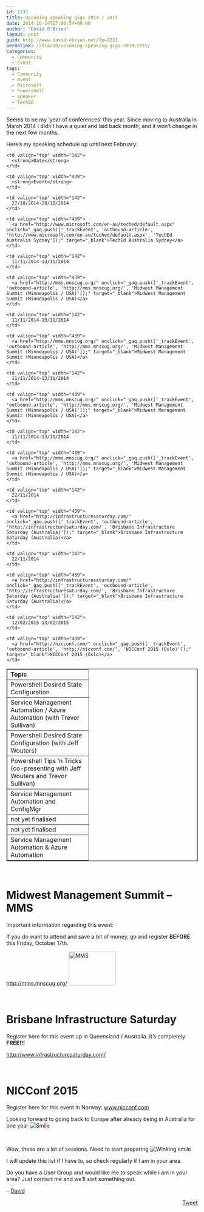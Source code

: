 ```yaml
---
id: 2231
title: Upcoming speaking gigs 2014 / 2015
date: 2014-10-14T17:00:54+00:00
author: "David O'Brien"
layout: post
guid: http://www.david-obrien.net/?p=2231
permalink: /2014/10/upcoming-speaking-gigs-2014-2015/
categories:
  - Community
  - Event
tags:
  - Community
  - event
  - Microsoft
  - Powershell
  - speaker
  - TechEd
---
```

Seems to be my &#8216;year of conferences&#8217; this year. Since moving to Australia in March 2014 I didn&#8217;t have a quiet and laid back month; and it won&#8217;t change in the next few months.

Here&#8217;s my speaking schedule up until next February:

<table border="2" width="782" cellspacing="0" cellpadding="2">
  <tr>
    <td valign="top" width="197">
      <strong>Topic</strong>
    </td>
    
    <td valign="top" width="142">
      <strong>Date</strong>
    </td>
    
    <td valign="top" width="439">
      <strong>Event</strong>
    </td>
  </tr>
  
  <tr>
    <td valign="top" width="197">
      Powershell Desired State Configuration
    </td>
    
    <td valign="top" width="142">
      27/10/2014-28/10/2014
    </td>
    
    <td valign="top" width="439">
      <a href="http://www.microsoft.com/en-au/teched/default.aspx" onclick="_gaq.push(['_trackEvent', 'outbound-article', 'http://www.microsoft.com/en-au/teched/default.aspx', 'TechEd Australia Sydney']);" target="_blank">TechEd Australia Sydney</a>
    </td>
  </tr>
  
  <tr>
    <td valign="top" width="197">
      Service Management Automation / Azure Automation (with Trevor Sullivan)
    </td>
    
    <td valign="top" width="142">
      11/11/2014-13/11/2014
    </td>
    
    <td valign="top" width="439">
      <a href="http://mms.mnscug.org/" onclick="_gaq.push(['_trackEvent', 'outbound-article', 'http://mms.mnscug.org/', 'Midwest Management Summit (Minneapolis / USA)']);" target="_blank">Midwest Management Summit (Minneapolis / USA)</a>
    </td>
  </tr>
  
  <tr>
    <td valign="top" width="197">
      Powershell Desired State Configuration (with Jeff Wouters)
    </td>
    
    <td valign="top" width="142">
      11/11/2014-13/11/2014
    </td>
    
    <td valign="top" width="439">
      <a href="http://mms.mnscug.org/" onclick="_gaq.push(['_trackEvent', 'outbound-article', 'http://mms.mnscug.org/', 'Midwest Management Summit (Minneapolis / USA)']);" target="_blank">Midwest Management Summit (Minneapolis / USA)</a>
    </td>
  </tr>
  
  <tr>
    <td valign="top" width="197">
      Powershell Tips &#8216;n Tricks (co-presenting with Jeff Wouters and Trevor Sullivan)
    </td>
    
    <td valign="top" width="142">
      11/11/2014-13/11/2014
    </td>
    
    <td valign="top" width="439">
      <a href="http://mms.mnscug.org/" onclick="_gaq.push(['_trackEvent', 'outbound-article', 'http://mms.mnscug.org/', 'Midwest Management Summit (Minneapolis / USA)']);" target="_blank">Midwest Management Summit (Minneapolis / USA)</a>
    </td>
  </tr>
  
  <tr>
    <td valign="top" width="197">
      Service Management Automation and ConfigMgr
    </td>
    
    <td valign="top" width="142">
      11/11/2014-13/11/2014
    </td>
    
    <td valign="top" width="439">
      <a href="http://mms.mnscug.org/" onclick="_gaq.push(['_trackEvent', 'outbound-article', 'http://mms.mnscug.org/', 'Midwest Management Summit (Minneapolis / USA)']);" target="_blank">Midwest Management Summit (Minneapolis / USA)</a>
    </td>
  </tr>
  
  <tr>
    <td valign="top" width="197">
      not yet finalised
    </td>
    
    <td valign="top" width="142">
      22/11/2014
    </td>
    
    <td valign="top" width="439">
      <a href="http://infrastructuresaturday.com/" onclick="_gaq.push(['_trackEvent', 'outbound-article', 'http://infrastructuresaturday.com/', 'Brisbane Infrastructure Saturday (Australia)']);" target="_blank">Brisbane Infrastructure Saturday (Australia)</a>
    </td>
  </tr>
  
  <tr>
    <td valign="top" width="197">
      not yet finalised
    </td>
    
    <td valign="top" width="142">
      22/11/2014
    </td>
    
    <td valign="top" width="439">
      <a href="http://infrastructuresaturday.com/" onclick="_gaq.push(['_trackEvent', 'outbound-article', 'http://infrastructuresaturday.com/', 'Brisbane Infrastructure Saturday (Australia)']);" target="_blank">Brisbane Infrastructure Saturday (Australia)</a>
    </td>
  </tr>
  
  <tr>
    <td valign="top" width="197">
      Service Management Automation & Azure Automation
    </td>
    
    <td valign="top" width="142">
      12/02/2015-13/02/2015
    </td>
    
    <td valign="top" width="439">
      <a href="http://nicconf.com/" onclick="_gaq.push(['_trackEvent', 'outbound-article', 'http://nicconf.com/', 'NICConf 2015 (Oslo)']);" target="_blank">NICConf 2015 (Oslo)</a>
    </td>
  </tr>
</table>

&nbsp;

# Midwest Management Summit &#8211; MMS

Important information regarding this event:
  
If you do want to attend and save a bit of money, go and register **BEFORE** this Friday, October 17th.

<a href="http://mms.mnscug.org/" onclick="_gaq.push(['_trackEvent', 'outbound-article', 'http://mms.mnscug.org/', 'http://mms.mnscug.org/']);" title="http://mms.mnscug.org/">http://mms.mnscug.org/</a> <a href="http://www.david-obrien.net/wp-content/uploads/2014/10/MMS.png" onclick="_gaq.push(['_trackEvent', 'outbound-article', 'http://www.david-obrien.net/wp-content/uploads/2014/10/MMS.png', '']);" class="broken_link"><img style="background-image: none; padding-top: 0px; padding-left: 0px; display: inline; padding-right: 0px; border-width: 0px;" title="MMS" src="http://www.david-obrien.net/wp-content/uploads/2014/10/MMS_thumb.png" alt="MMS" width="124" height="89" border="0" /></a>

&nbsp;

# Brisbane Infrastructure Saturday

Register here for this event up in Queensland / Australia. It&#8217;s completely **FREE!!!**

<a href="http://www.infrastructuresaturday.com/" onclick="_gaq.push(['_trackEvent', 'outbound-article', 'http://www.infrastructuresaturday.com/', 'http://www.infrastructuresaturday.com/']);" title="http://www.infrastructuresaturday.com/">http://www.infrastructuresaturday.com/</a>

&nbsp;

# NICConf 2015

Register here for this event in Norway: <a href="http://www.nicconf.com" onclick="_gaq.push(['_trackEvent', 'outbound-article', 'http://www.nicconf.com', 'www.nicconf.com']);" >www.nicconf.com</a>

Looking forward to going back to Europe after already being in Australia for one year <img class="img-responsive wlEmoticon wlEmoticon-smile" style="border-style: none;" src="http://www.david-obrien.net/wp-content/uploads/2014/10/wlEmoticon-smile.png" alt="Smile" />

&nbsp;

Wow, these are a lot of sessions. Need to start preparing <img class="img-responsive wlEmoticon wlEmoticon-winkingsmile" style="border-style: none;" src="http://www.david-obrien.net/wp-content/uploads/2014/10/wlEmoticon-winkingsmile1.png" alt="Winking smile" />

I will update this list if I have to, so check regularly if I am in your area.

Do you have a User Group and would like me to speak while I am in your area? Just contact me and we&#8217;ll sort something out.

&#8211; <a href="www.twitter.com/david_obrien" target="_blank" class="broken_link">David</a> 

<div style="float: right; margin-left: 10px;">
  <a href="https://twitter.com/share" onclick="_gaq.push(['_trackEvent', 'outbound-article', 'https://twitter.com/share', 'Tweet']);" class="twitter-share-button" data-hashtags="Community,event,Microsoft,Powershell,speaker,TechEd" data-count="vertical" data-url="http://www.david-obrien.net/2014/10/upcoming-speaking-gigs-2014-2015/">Tweet</a>
</div>
